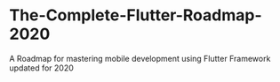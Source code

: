 # The-Complete-Flutter-Roadmap-2020
A Roadmap for mastering mobile development using Flutter Framework updated for 2020
